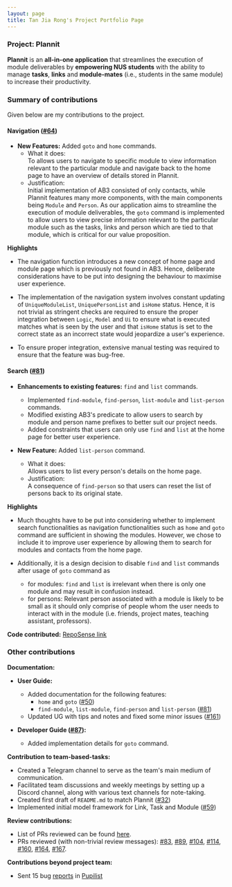 ```yaml
---
layout: page
title: Tan Jia Rong's Project Portfolio Page
---
```


### Project: Plannit

**Plannit** is an **all-in-one application** that streamlines the execution of module
deliverables by **empowering NUS students** with the ability to manage **tasks**, **links** and
**module-mates** (i.e., students in the same module) to increase their productivity.

### Summary of contributions
Given below are my contributions to the project.

#### Navigation ([#64](https://github.com/AY2223S1-CS2103T-T10-1/tp/pull/64))

* **New Features:** Added `goto` and `home` commands.
  * What it does: <br>
    To allows users to navigate to specific module to view information relevant to the particular module and
    navigate back to the home page to have an overview of details stored in Plannit.
  * Justification: <br>
    Initial implementation of AB3 consisted of only contacts, while Plannit features
    many more components, with the main components being `Module` and `Person`.
    As our application aims to streamline the execution of module deliverables,
    the `goto` command is implemented to allow users to view precise information
    relevant to the particular module such as the tasks, links and person which
    are tied to that module, which is critical for our value proposition.

**Highlights** <br>
* The navigation function introduces a new concept of home page and module page which is previously not found
  in AB3. Hence, deliberate considerations have to be put into designing the behaviour to maximise user experience.

* The implementation of the navigation system involves constant updating of `UniqueModuleList`, `UniquePersonList`
  and `isHome` status. Hence, it is not trivial as stringent checks are required to ensure the proper integration
  between `Logic`, `Model` and `Ui` to ensure what is executed matches what is seen by the user and that `isHome`
  status is set to the correct state as an incorrect state would jeopardize a user's experience.

* To ensure proper integration, extensive manual testing was required to ensure that the feature was bug-free.

#### Search ([#81](https://github.com/AY2223S1-CS2103T-T10-1/tp/pull/81))

* **Enhancements to existing features:** `find` and `list` commands.
  * Implemented `find-module`, `find-person`, `list-module` and `list-person` commands.
  * Modified existing AB3's predicate to allow users to search by module and person name prefixes to better suit our project needs.
  * Added constraints that users can only use `find` and `list` at the home page for better user experience.

* **New Feature:** Added `list-person` command.
  * What it does: <br>
    Allows users to list every person's details on the home page.
  * Justification: <br>
    A consequence of `find-person` so that users can reset the list of persons back to its
    original state.

**Highlights** <br>
* Much thoughts have to be put into considering whether to implement search functionalities as navigation
  functionalities such as `home` and `goto` command are sufficient in showing the modules.
  However, we chose to include it to improve user experience by allowing them to search for modules and contacts
  from the home page.

* Additionally, it is a design decision to disable `find` and `list` commands after usage of `goto` command as 
  * for modules: `find` and `list` is irrelevant when there is only one module and may result in confusion instead.
  * for persons: Relevant person associated with a module is likely to be small as it should only comprise of 
  people whom the user needs to interact with in the module (i.e. friends, project mates, teaching assistant, professors).

**Code contributed:** [RepoSense link](https://nus-cs2103-ay2223s1.github.io/tp-dashboard/?search=tan-jia-rong&breakdown=true)

### Other contributions
**Documentation:**

* **User Guide:**
  * Added documentation for the following features:
    * `home` and `goto` ([#50](https://github.com/AY2223S1-CS2103T-T10-1/tp/pull/50))
    * `find-module`, `list-module`, `find-person` and `list-person` ([#81](https://github.com/AY2223S1-CS2103T-T10-1/tp/pull/81))
  * Updated UG with tips and notes and fixed some minor issues ([#161](https://github.com/AY2223S1-CS2103T-T10-1/tp/pull/161))

* **Developer Guide ([#87](https://github.com/AY2223S1-CS2103T-T10-1/tp/pull/87)):**
  * Added implementation details for `goto` command.

**Contribution to team-based-tasks:**
* Created a Telegram channel to serve as the team's main medium of communication.
* Facilitated team discussions and weekly meetings by setting up a Discord channel, along with various text channels for note-taking.
* Created first draft of `README.md` to match Plannit ([#32](https://github.com/AY2223S1-CS2103T-T10-1/tp/pull/32))
* Implemented initial model framework for Link, Task and Module ([#59](https://github.com/AY2223S1-CS2103T-T10-1/tp/pull/59))

**Review contributions:**
* List of PRs reviewed can be found [here](https://github.com/AY2223S1-CS2103T-T10-1/tp/pulls?q=is%3Apr+reviewed-by%3ATan-Jia-Rong).
* PRs reviewed (with non-trivial review messages):
  [#83](https://github.com/AY2223S1-CS2103T-T10-1/tp/pull/83),
  [#89](https://github.com/AY2223S1-CS2103T-T10-1/tp/pull/89),
  [#104](https://github.com/AY2223S1-CS2103T-T10-1/tp/pull/104),
  [#114](https://github.com/AY2223S1-CS2103T-T10-1/tp/pull/114),
  [#160](https://github.com/AY2223S1-CS2103T-T10-1/tp/pull/160),
  [#164](https://github.com/AY2223S1-CS2103T-T10-1/tp/pull/164),
  [#167](https://github.com/AY2223S1-CS2103T-T10-1/tp/pull/167).

**Contributions beyond project team:**
* Sent 15 bug [reports](https://github.com/Tan-Jia-Rong/ped/issues) in
  [Pupilist](https://github.com/AY2223S1-CS2103T-W09-4/tp)
